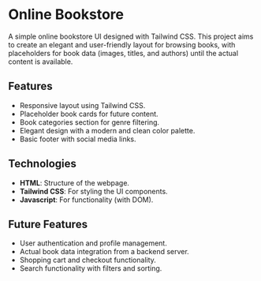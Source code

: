 # Online Bookstore

A simple online bookstore UI designed with Tailwind CSS. This project aims to create an elegant and user-friendly layout for browsing books, with placeholders for book data (images, titles, and authors) until the actual content is available.

## Features

- Responsive layout using Tailwind CSS.
- Placeholder book cards for future content.
- Book categories section for genre filtering.
- Elegant design with a modern and clean color palette.
- Basic footer with social media links.

## Technologies

- **HTML**: Structure of the webpage.
- **Tailwind CSS**: For styling the UI components.
- **Javascript**: For functionality (with DOM).


## Future Features

- User authentication and profile management.
- Actual book data integration from a backend server.
- Shopping cart and checkout functionality.
- Search functionality with filters and sorting.
